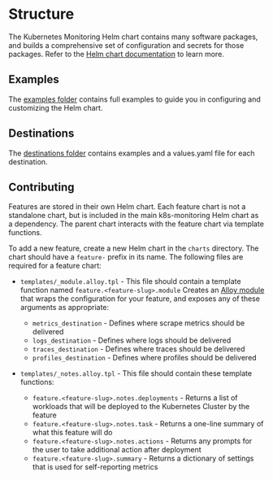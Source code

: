 # Structure

The Kubernetes Monitoring Helm chart contains many software packages, and builds a comprehensive set of configuration
and secrets for those packages. 
Refer to the [Helm chart documentation](https://grafana.com/docs/grafana-cloud/monitor-infrastructure/kubernetes-monitoring/configuration/helm-chart-config/helm-chart/) to learn more.

## Examples

The [examples folder](https://github.com/grafana/k8s-monitoring-helm/tree/main/charts/k8s-monitoring/docs/examples) contains full examples to guide you in configuring and customizing the Helm chart.

## Destinations

The [destinations folder](https://github.com/grafana/k8s-monitoring-helm/tree/main/charts/k8s-monitoring/destinations) contains examples and a values.yaml file for each destination.

## Contributing

Features are stored in their own Helm chart. Each feature chart is not a standalone chart, but is included in the main k8s-monitoring Helm chart as a dependency. The parent chart interacts with the feature chart via template functions.

To add a new feature, create a new Helm chart in the `charts` directory. The chart should have a `feature-` prefix in
its name. The following files are required for a feature chart:

-   `templates/_module.alloy.tpl` - This file should contain a template function named
    `feature.<feature-slug>.module` Creates an [Alloy module](https://grafana.com/docs/alloy/latest/get-started/modules/)
    that wraps the configuration for your feature, and exposes any of these arguments as appropriate:
    -   `metrics_destination` - Defines where scrape metrics should be delivered
    -   `logs_destination` - Defines where logs should be delivered
    -   `traces_destination` - Defines where traces should be delivered
    -   `profiles_destination` - Defines where profiles should be delivered

-   `templates/_notes.alloy.tpl` - This file should contain these template functions:
    -   `feature.<feature-slug>.notes.deployments` - Returns a list of workloads that will be
    deployed to the Kubernetes Cluster by the feature
    -   `feature.<feature-slug>.notes.task` - Returns a one-line summary of what this feature will do
    -   `feature.<feature-slug>.notes.actions` - Returns any prompts for the user to take additional
        action after deployment
    -   `feature.<feature-slug>.summary` - Returns a dictionary of settings that is used for self-reporting metrics



